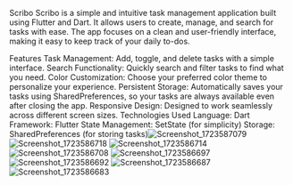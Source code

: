 Scribo
Scribo is a simple and intuitive task management application built using Flutter and Dart. It allows users to create, manage, and search for tasks with ease. The app focuses on a clean and user-friendly interface, making it easy to keep track of your daily to-dos.

Features
Task Management: Add, toggle, and delete tasks with a simple interface.
Search Functionality: Quickly search and filter tasks to find what you need.
Color Customization: Choose your preferred color theme to personalize your experience.
Persistent Storage: Automatically saves your tasks using SharedPreferences, so your tasks are always available even after closing the app.
Responsive Design: Designed to work seamlessly across different screen sizes.
Technologies Used
Language: Dart
Framework: Flutter
State Management: SetState (for simplicity)
Storage: SharedPreferences (for storing tasks)![Screenshot_1723587079](https://github.com/user-attachments/assets/f7dcbd0f-aec7-452d-b15d-92b5828c43a4)
![Screenshot_1723586718](https://github.com/user-attachments/assets/aa221403-44d7-4590-9a0c-ea1a84328525)
![Screenshot_1723586714](https://github.com/user-attachments/assets/bf71561a-cef5-4256-a6ca-8a04f65b82e0)
![Screenshot_1723586708](https://github.com/user-attachments/assets/f5139e5f-497f-47ff-9343-3d4097590cfc)
![Screenshot_1723586697](https://github.com/user-attachments/assets/3874c032-5ca4-4c96-bdcb-d75467388f08)
![Screenshot_1723586692](https://github.com/user-attachments/assets/312f6d2c-dea2-4cc0-8662-ff09df204be9)
![Screenshot_1723586687](https://github.com/user-attachments/assets/da679357-9fa8-4510-ae74-9b30017dc8d3)
![Screenshot_1723586683](https://github.com/user-attachments/assets/2733bcf6-94b8-4b1b-ad27-ad2c93ae0c84)
